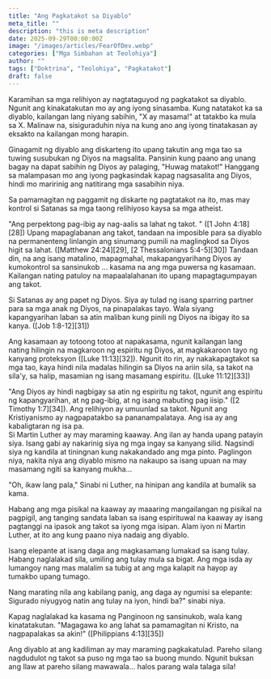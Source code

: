 ```yaml
---
title: "Ang Pagkatakot sa Diyablo"
meta_title: ""
description: "this is meta description"
date: 2025-09-29T00:00:00Z
image: "/images/articles/FearOfDev.webp"
categories: ["Mga Simbahan at Teolohiya"]
author: ""
tags: ["Doktrina", "Teolohiya", "Pagkatakot"]
draft: false
---
```


Karamihan sa mga relihiyon ay nagtataguyod ng pagkatakot sa diyablo. Ngunit ang kinakatakutan mo ay ang iyong sinasamba. Kung natatakot ka sa diyablo, kailangan lang niyang sabihin, "X ay masama!" at tatakbo ka mula sa X. Malinaw na, sisiguraduhin niya na kung ano ang iyong tinatakasan ay eksakto na kailangan mong harapin.  
  
Ginagamit ng diyablo ang diskarteng ito upang takutin ang mga tao sa tuwing susubukan ng Diyos na magsalita. Pansinin kung paano ang unang bagay na dapat sabihin ng Diyos ay palaging, "Huwag matakot!" Hanggang sa malampasan mo ang iyong pagkasindak kapag nagsasalita ang Diyos, hindi mo maririnig ang natitirang mga sasabihin niya.  
  
Sa pamamagitan ng paggamit ng diskarte ng pagtatakot na ito, mas may kontrol si Satanas sa mga taong relihiyoso kaysa sa mga atheist.  
  
"Ang perpektong pag-ibig ay nag-aalis sa lahat ng takot. " ([1 John 4:18][28]) Upang mapaglabanan ang takot, tandaan na imposible para sa diyablo na permanenteng linlangin ang sinumang pumili na maglingkod sa Diyos higit sa lahat. ([Matthew 24:24][29], [2 Thessalonians 5:4-5][30]) Tandaan din, na ang isang matalino, mapagmahal, makapangyarihang Diyos ay kumokontrol sa sansinukob ... kasama na ang mga puwersa ng kasamaan. Kailangan nating patuloy na mapaalalahanan ito upang mapagtagumpayan ang takot.  
  
Si Satanas ay ang papet ng Diyos. Siya ay tulad ng isang sparring partner para sa mga anak ng Diyos, na pinapalakas tayo. Wala siyang kapangyarihan laban sa atin maliban kung pinili ng Diyos na ibigay ito sa kanya. ([Job 1:8-12][31])  
  
Ang kasamaan ay totoong totoo at napakasama, ngunit kailangan lang nating hilingin na magkaroon ng espiritu ng Diyos, at magkakaroon tayo ng kanyang proteksyon ([Luke 11:13][32]). Ngunit ito rin, ay nakakapagtakot sa mga tao, kaya hindi nila madalas hilingin sa Diyos na ariin sila, sa takot na sila'y, sa halip, masamian ng isang masamang espiritu. ([Luke 11:12][33])  
  
"Ang Diyos ay hindi nagbigay sa atin ng espiritu ng takot, ngunit ang espiritu ng kapangyarihan, at ng pag-ibig, at ng isang mabuting pag iisip." ([2 Timothy 1:7][34]). Ang relihiyon ay umuunlad sa takot. Ngunit ang Kristiyanismo ay nagpapatakbo sa pananampalataya. Ang isa ay ang kabaligtaran ng isa pa.  
Si Martin Luther ay may maraming kaaway. Ang ilan ay handa upang patayin siya. Isang gabi ay nakarinig siya ng mga ingay sa kanyang silid. Nagsindi siya ng kandila at tiningnan kung nakakandado ang mga pinto. Paglingon niya, nakita niya ang diyablo mismo na nakaupo sa isang upuan na may masamang ngiti sa kanyang mukha...  
  
"Oh, ikaw lang pala," Sinabi ni Luther, na hinipan ang kandila at bumalik sa kama.  
  
Habang ang mga pisikal na kaaway ay maaaring mangailangan ng pisikal na pagpigil, ang tanging sandata laban sa isang espirituwal na kaaway ay isang pagtanggi na ipasok ang takot sa iyong mga isipan. Alam iyon ni Martin Luther, at ito ang kung paano niya nadaig ang diyablo.  
  
Isang elepante at isang daga ang magkasamang lumakad sa isang tulay. Habang naglalakad sila, umiling ang tulay mula sa bigat. Ang mga isda ay lumangoy nang mas malalim sa tubig at ang mga kalapit na hayop ay tumakbo upang tumago.  
  
Nang marating nila ang kabilang panig, ang daga ay ngumisi sa elepante: Sigurado niyugyog natin ang tulay na iyon, hindi ba?" sinabi niya.  
  
Kapag naglalakad ka kasama ng Panginoon ng sansinukob, wala kang kinatatakutan. "Magagawa ko ang lahat sa pamamagitan ni Kristo, na nagpapalakas sa akin!" ([Philippians 4:13][35])  
  
Ang diyablo at ang kadiliman ay may maraming pagkakatulad. Pareho silang nagdudulot ng takot sa puso ng mga tao sa buong mundo. Ngunit buksan ang Ilaw at pareho silang mawawala... halos parang wala talaga sila!  
